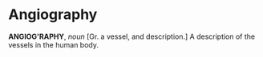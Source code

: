 # Angiography

**ANGIOG'RAPHY**, _noun_ \[Gr. a vessel, and description.\] A description of the vessels in the human body.